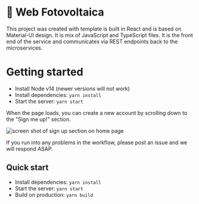 # 🚀 Web Fotovoltaica

This project was created with template is built in React and is based on Material-UI design. It is mix of JavaScript and TypeScript files. It is the front end of the service and communicates via REST endpoints back to the microservices.


# Getting started

- Install Node v14 (newer versions will not work)
- Install dependencies: `yarn install`
- Start the server: `yarn start`

When the page loads, you can create a new account by scrolling down to the "Sign me up!" section.

![screen shot of sign up section on home page](misc/media/ss-home-sign-me-up.png)

If you run into any problems in the workflow, please post an issue and we will respond ASAP.


## Quick start

- Install dependencies: `yarn install`
- Start the server: `yarn start`
- Build on production: `yarn build`
